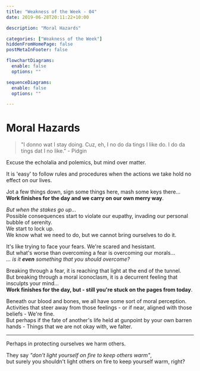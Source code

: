 ```yaml
---
title: "Weakness of the Week - 04"
date: 2019-06-28T20:11:22+10:00

description: "Moral Hazards"

categories: ["Weakness of the Week"]
hiddenFromHomePage: false
postMetaInFooter: false

flowchartDiagrams:
  enable: false
  options: ""

sequenceDiagrams: 
  enable: false
  options: ""

---
```


# Moral Hazards

> "I donno wat I stay doing. Cuz, eh, I no do da tings I like do. I do da tings dat I no like." - Pidgin

Excuse the echolalia and polemics, but mind over matter.  

It is 'easy' to follow rules and procedures when the actions we take hold no effect on our lives.  

Jot a few things down, sign some things here, mash some keys there...  
**Work finishes for the day and we carry on our own merry way**.  

_But when the stakes go up..._  
Possible consequences start to violate our eupathy, invading our personal bubble of serenity.  
We start to lock up.  
We know what we need to do, but we cannot bring ourselves to do it.

It's like trying to face your fears. We're scared and hesistant.  
But what's worse than overcoming a fear is overcoming our morals...  
_... is it **even** something that you should overcome?_

Breaking through a fear, it is reaching that light at the end of the tunnel.  
But breaking through a moral iconoclasm, it is a decurrent feeling that insculpts your mind...  
**Work finishes for the day, but - still you're stuck on the pages from today**.

Beneath our blood and bones, we all have some sort of moral perception.  
Activities that steer away from those feelings - or if near, aligned with those beliefs - We're fine.  
But perhaps if the fate of another's life held at gunpoint by your own barren hands - Things that we are not okay with, we falter.

---

Perhaps in protecting ourselves we harm others.

They say _"don't light yourself on fire to keep others warm"_,  
but surely you shouldn't light others on fire to keep yourself warm, right?
